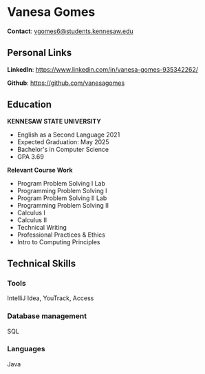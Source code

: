 # Vanesa Gomes
**Contact**:  vgomes6@students.kennesaw.edu

## Personal Links
**LinkedIn**: https://www.linkedin.com/in/vanesa-gomes-935342262/

**Github**: https://github.com/vanesagomes

## Education
**KENNESAW STATE UNIVERSITY**
+ English as a Second Language 2021
+ Expected Graduation: May 2025
+ Bachelor's in Computer Science
+ GPA 3.69

**Relevant Course Work**
+ Program Problem Solving I Lab
+ Programming Problem Solving I
+ Program Problem Solving II Lab
+ Programming Problem Solving II
+ Calculus I
+ Calculus II
+ Technical Writing
+ Professional Practices & Ethics
+ Intro to Computing Principles

## Technical Skills

### Tools
IntelliJ Idea, YouTrack, Access

### Database management
SQL

### Languages
Java
